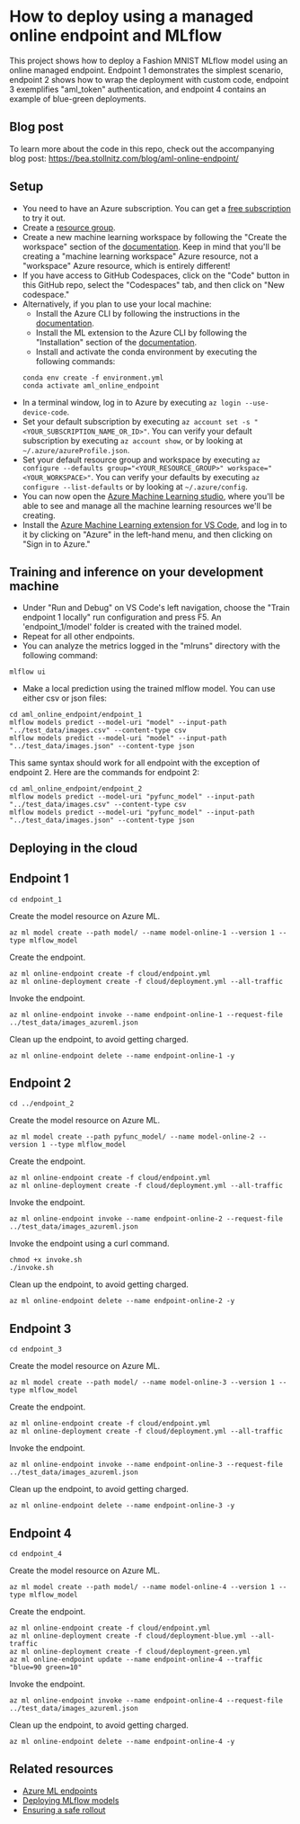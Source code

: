 # How to deploy using a managed online endpoint and MLflow

This project shows how to deploy a Fashion MNIST MLflow model using an online managed endpoint. Endpoint 1 demonstrates the simplest scenario, endpoint 2 shows how to wrap the deployment with custom code, endpoint 3 exemplifies "aml_token" authentication, and endpoint 4 contains an example of blue-green deployments.


## Blog post

To learn more about the code in this repo, check out the accompanying blog post: https://bea.stollnitz.com/blog/aml-online-endpoint/


## Setup

* You need to have an Azure subscription. You can get a [free subscription](https://azure.microsoft.com/en-us/free) to try it out.
* Create a [resource group](https://docs.microsoft.com/en-us/azure/azure-resource-manager/management/manage-resource-groups-portal).
* Create a new machine learning workspace by following the "Create the workspace" section of the [documentation](https://docs.microsoft.com/en-us/azure/machine-learning/quickstart-create-resources). Keep in mind that you'll be creating a "machine learning workspace" Azure resource, not a "workspace" Azure resource, which is entirely different!
* If you have access to GitHub Codespaces, click on the "Code" button in this GitHub repo, select the "Codespaces" tab, and then click on "New codespace."
* Alternatively, if you plan to use your local machine:
  * Install the Azure CLI by following the instructions in the [documentation](https://docs.microsoft.com/en-us/cli/azure/install-azure-cli).
  * Install the ML extension to the Azure CLI by following the "Installation" section of the [documentation](https://docs.microsoft.com/en-us/azure/machine-learning/how-to-configure-cli).
  * Install and activate the conda environment by executing the following commands:
  ```
  conda env create -f environment.yml
  conda activate aml_online_endpoint
  ```
* In a terminal window, log in to Azure by executing `az login --use-device-code`. 
* Set your default subscription by executing `az account set -s "<YOUR_SUBSCRIPTION_NAME_OR_ID>"`. You can verify your default subscription by executing `az account show`, or by looking at `~/.azure/azureProfile.json`.
* Set your default resource group and workspace by executing `az configure --defaults group="<YOUR_RESOURCE_GROUP>" workspace="<YOUR_WORKSPACE>"`. You can verify your defaults by executing `az configure --list-defaults` or by looking at `~/.azure/config`.
* You can now open the [Azure Machine Learning studio](https://ml.azure.com/), where you'll be able to see and manage all the machine learning resources we'll be creating.
* Install the [Azure Machine Learning extension for VS Code](https://marketplace.visualstudio.com/items?itemName=ms-toolsai.vscode-ai), and log in to it by clicking on "Azure" in the left-hand menu, and then clicking on "Sign in to Azure."


## Training and inference on your development machine

* Under "Run and Debug" on VS Code's left navigation, choose the "Train endpoint 1 locally" run configuration and press F5. An 'endpoint_1/model' folder is created with the trained model.
* Repeat for all other endpoints.
* You can analyze the metrics logged in the "mlruns" directory with the following command:

```
mlflow ui
```

* Make a local prediction using the trained mlflow model. You can use either csv or json files:

```
cd aml_online_endpoint/endpoint_1
mlflow models predict --model-uri "model" --input-path "../test_data/images.csv" --content-type csv
mlflow models predict --model-uri "model" --input-path "../test_data/images.json" --content-type json
```

This same syntax should work for all endpoint with the exception of endpoint 2. Here are the commands for endpoint 2:

```
cd aml_online_endpoint/endpoint_2
mlflow models predict --model-uri "pyfunc_model" --input-path "../test_data/images.csv" --content-type csv
mlflow models predict --model-uri "pyfunc_model" --input-path "../test_data/images.json" --content-type json
```

## Deploying in the cloud

## Endpoint 1

```
cd endpoint_1
```

Create the model resource on Azure ML.

```
az ml model create --path model/ --name model-online-1 --version 1 --type mlflow_model
```

Create the endpoint.

```
az ml online-endpoint create -f cloud/endpoint.yml
az ml online-deployment create -f cloud/deployment.yml --all-traffic
```

Invoke the endpoint.

```
az ml online-endpoint invoke --name endpoint-online-1 --request-file ../test_data/images_azureml.json
```

Clean up the endpoint, to avoid getting charged.

```
az ml online-endpoint delete --name endpoint-online-1 -y
```


## Endpoint 2

```
cd ../endpoint_2
```

Create the model resource on Azure ML.

```
az ml model create --path pyfunc_model/ --name model-online-2 --version 1 --type mlflow_model
```

Create the endpoint.

```
az ml online-endpoint create -f cloud/endpoint.yml
az ml online-deployment create -f cloud/deployment.yml --all-traffic
```

Invoke the endpoint.

```
az ml online-endpoint invoke --name endpoint-online-2 --request-file ../test_data/images_azureml.json
```

Invoke the endpoint using a curl command.

```
chmod +x invoke.sh
./invoke.sh
```

Clean up the endpoint, to avoid getting charged.

```
az ml online-endpoint delete --name endpoint-online-2 -y
```


## Endpoint 3

```
cd endpoint_3
```

Create the model resource on Azure ML.

```
az ml model create --path model/ --name model-online-3 --version 1 --type mlflow_model
```

Create the endpoint.

```
az ml online-endpoint create -f cloud/endpoint.yml
az ml online-deployment create -f cloud/deployment.yml --all-traffic
```

Invoke the endpoint.

```
az ml online-endpoint invoke --name endpoint-online-3 --request-file ../test_data/images_azureml.json
```

Clean up the endpoint, to avoid getting charged.

```
az ml online-endpoint delete --name endpoint-online-3 -y
```


## Endpoint 4

```
cd endpoint_4
```

Create the model resource on Azure ML.

```
az ml model create --path model/ --name model-online-4 --version 1 --type mlflow_model
```

Create the endpoint.

```
az ml online-endpoint create -f cloud/endpoint.yml
az ml online-deployment create -f cloud/deployment-blue.yml --all-traffic
az ml online-deployment create -f cloud/deployment-green.yml
az ml online-endpoint update --name endpoint-online-4 --traffic "blue=90 green=10"
```

Invoke the endpoint.

```
az ml online-endpoint invoke --name endpoint-online-4 --request-file ../test_data/images_azureml.json
```

Clean up the endpoint, to avoid getting charged.

```
az ml online-endpoint delete --name endpoint-online-4 -y
```

## Related resources

* [Azure ML endpoints](https://docs.microsoft.com/en-us/azure/machine-learning/concept-endpoints?WT.mc_id=aiml-44166-bstollnitz)
* [Deploying MLflow models](https://docs.microsoft.com/en-us/azure/machine-learning/how-to-deploy-mlflow-models?tabs=fromjob%2Cmir%2Ccli?WT.mc_id=aiml-44166-bstollnitz)
* [Ensuring a safe rollout](https://docs.microsoft.com/en-us/azure/machine-learning/how-to-safely-rollout-managed-endpoints?WT.mc_id=aiml-44166-bstollnitz)
